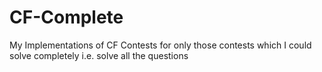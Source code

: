 # CF-Complete
My Implementations of CF Contests for only those contests which I could solve completely i.e. solve all the questions
